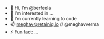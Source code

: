 - 👋 Hi, I’m @berfeela
- 👀 I’m interested in ...
- 🌱 I’m currently learning to code
- 📫 meghav@retainiq.io // @meghavverma
- ⚡ Fun fact: ...

<!---
berfeela/berfeela is a ✨ special ✨ repository because its `README.md` (this file) appears on your GitHub profile.
You can click the Preview link to take a look at your changes.
--->
